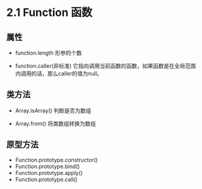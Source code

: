 # 2.1 Function 函数

## 属性

* function.length
形参的个数

* function.caller(非标准)
它指向调用当前函数的函数，如果函数是在全局范围内调用的话，那么caller的值为null。

## 类方法

* Array.isArray()
判断是否为数组

* Array.from()
将类数组转换为数组

## 原型方法

* Function.prototype.constructor()
* Function.prototype.bind()
* Function.prototype.apply()
* Function.prototype.call()


